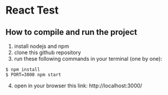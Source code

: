 # React Test

## How to compile and run the project

1. install nodejs and npm
2. clone this github repository
3. run these following commands in your terminal (one by one):
```
$ npm install
$ PORT=3000 npm start
```
4. open in your browser this link: http://localhost:3000/